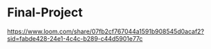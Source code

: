 # Final-Project
https://www.loom.com/share/07fb2cf767044a1591b908545d0acaf2?sid=fabde428-24e1-4c4c-b289-c44d5901e77c
